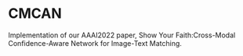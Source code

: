 # CMCAN

Implementation of our AAAI2022 paper, Show Your Faith:Cross-Modal Confidence-Aware Network for Image-Text Matching.

